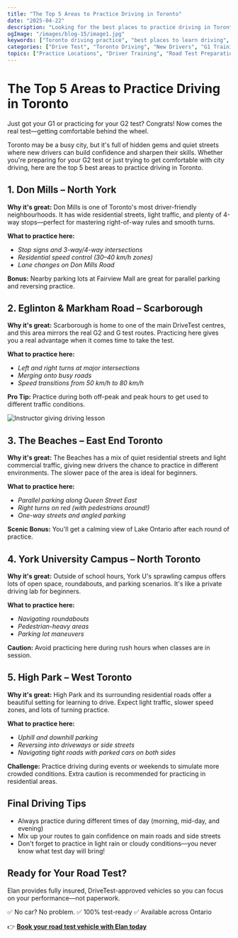 ```yaml
---
title: "The Top 5 Areas to Practice Driving in Toronto"
date: "2025-04-22"
description: "Looking for the best places to practice driving in Toronto? From quiet suburban streets to test-like conditions, discover the top 5 areas where new drivers can build confidence and master essential skills for G1 and G2 tests."
ogImage: "/images/blog-15/image1.jpg"
keywords: ["Toronto driving practice", "best places to learn driving", "G1 practice areas", "G2 test preparation Toronto", "Toronto driving lessons", "beginner driver spots", "practice parallel parking Toronto", "Scarborough drive test routes", "Toronto driver training", "North York driving streets", "quiet driving areas", "driving skills practice", "York University driving", "High Park driving practice", "Don Mills new drivers", "Toronto road test routes", "residential driving practice", "Toronto driving tips", "best streets for new drivers", "Toronto parking practice"]
categories: ["Drive Test", "Toronto Driving", "New Drivers", "G1 Training"]
topics: ["Practice Locations", "Driver Training", "Road Test Preparation", "Toronto Navigation"]
---
```


# The Top 5 Areas to Practice Driving in Toronto

Just got your G1 or practicing for your G2 test? Congrats! Now comes the real test—getting comfortable behind the wheel.

Toronto may be a busy city, but it's full of hidden gems and quiet streets where new drivers can build confidence and sharpen their skills. Whether you're preparing for your G2 test or just trying to get comfortable with city driving, here are the top 5 best areas to practice driving in Toronto.

## **1. Don Mills – North York**

**Why it's great:** Don Mills is one of Toronto's most driver-friendly neighbourhoods. It has wide residential streets, light traffic, and plenty of 4-way stops—perfect for mastering right-of-way rules and smooth turns.

**What to practice here:**
* *Stop signs and 3-way/4-way intersections*
* *Residential speed control (30–40 km/h zones)*
* *Lane changes on Don Mills Road*

**Bonus:** Nearby parking lots at Fairview Mall are great for parallel parking and reversing practice.

## **2. Eglinton & Markham Road – Scarborough**

**Why it's great:** Scarborough is home to one of the main DriveTest centres, and this area mirrors the real G2 and G test routes. Practicing here gives you a real advantage when it comes time to take the test.

**What to practice here:**
* *Left and right turns at major intersections*
* *Merging onto busy roads*
* *Speed transitions from 50 km/h to 80 km/h*

**Pro Tip:** Practice during both off-peak and peak hours to get used to different traffic conditions.

![Instructor giving driving lesson](https://readytopass.campaign.gov.uk/wp-content/uploads/sites/151/2023/01/driving-instructor-and-learner-driver-talking.jpg)

## **3. The Beaches – East End Toronto**

**Why it's great:** The Beaches has a mix of quiet residential streets and light commercial traffic, giving new drivers the chance to practice in different environments. The slower pace of the area is ideal for beginners.

**What to practice here:**
* *Parallel parking along Queen Street East*
* *Right turns on red (with pedestrians around!)*
* *One-way streets and angled parking*

**Scenic Bonus:** You'll get a calming view of Lake Ontario after each round of practice.

## **4. York University Campus – North Toronto**

**Why it's great:** Outside of school hours, York U's sprawling campus offers lots of open space, roundabouts, and parking scenarios. It's like a private driving lab for beginners.

**What to practice here:**
* *Navigating roundabouts*
* *Pedestrian-heavy areas*
* *Parking lot maneuvers*

**Caution:** Avoid practicing here during rush hours when classes are in session.

## **5. High Park – West Toronto**

**Why it's great:** High Park and its surrounding residential roads offer a beautiful setting for learning to drive. Expect light traffic, slower speed zones, and lots of turning practice.

**What to practice here:**
* *Uphill and downhill parking*
* *Reversing into driveways or side streets*
* *Navigating tight roads with parked cars on both sides*

**Challenge:** Practice driving during events or weekends to simulate more crowded conditions. Extra caution is recommended for practicing in residential areas.

## **Final Driving Tips**

* Always practice during different times of day (morning, mid-day, and evening)
* Mix up your routes to gain confidence on main roads and side streets
* Don't forget to practice in light rain or cloudy conditions—you never know what test day will bring!

## **Ready for Your Road Test?**

Elan provides fully insured, DriveTest-approved vehicles so you can focus on your performance—not paperwork.

✅ No car? No problem. ✅ 100% test-ready ✅ Available across Ontario

👉 **[Book your road test vehicle with Elan today](https://elandrivetestrental.ca/)**